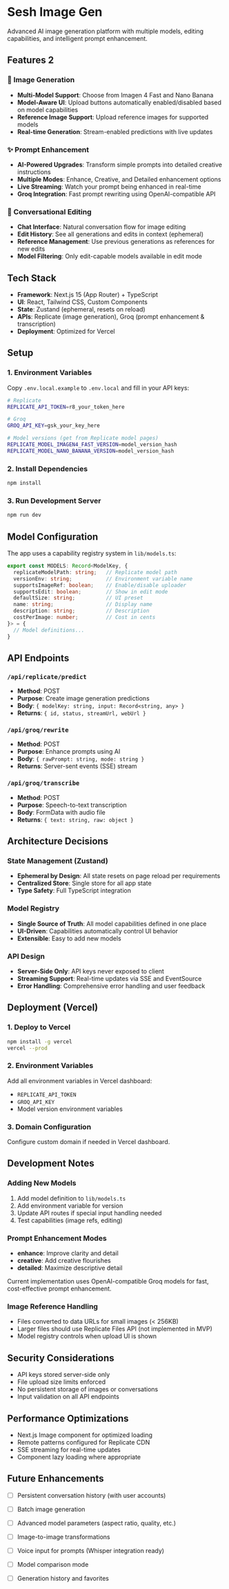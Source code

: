 # Sesh Image Gen

Advanced AI image generation platform with multiple models, editing capabilities, and intelligent prompt enhancement.

## Features 2

### 🎨 Image Generation
- **Multi-Model Support**: Choose from Imagen 4 Fast and Nano Banana
- **Model-Aware UI**: Upload buttons automatically enabled/disabled based on model capabilities  
- **Reference Image Support**: Upload reference images for supported models
- **Real-time Generation**: Stream-enabled predictions with live updates

### ✨ Prompt Enhancement
- **AI-Powered Upgrades**: Transform simple prompts into detailed creative instructions
- **Multiple Modes**: Enhance, Creative, and Detailed enhancement options
- **Live Streaming**: Watch your prompt being enhanced in real-time
- **Groq Integration**: Fast prompt rewriting using OpenAI-compatible API

### 🔧 Conversational Editing  
- **Chat Interface**: Natural conversation flow for image editing
- **Edit History**: See all generations and edits in context (ephemeral)
- **Reference Management**: Use previous generations as references for new edits
- **Model Filtering**: Only edit-capable models available in edit mode

## Tech Stack

- **Framework**: Next.js 15 (App Router) + TypeScript
- **UI**: React, Tailwind CSS, Custom Components
- **State**: Zustand (ephemeral, resets on reload)
- **APIs**: Replicate (image generation), Groq (prompt enhancement & transcription)
- **Deployment**: Optimized for Vercel

## Setup

### 1. Environment Variables
Copy `.env.local.example` to `.env.local` and fill in your API keys:

```bash
# Replicate
REPLICATE_API_TOKEN=r8_your_token_here

# Groq  
GROQ_API_KEY=gsk_your_key_here

# Model versions (get from Replicate model pages)
REPLICATE_MODEL_IMAGEN4_FAST_VERSION=model_version_hash
REPLICATE_MODEL_NANO_BANANA_VERSION=model_version_hash
```

### 2. Install Dependencies
```bash
npm install
```

### 3. Run Development Server
```bash
npm run dev
```

## Model Configuration

The app uses a capability registry system in `lib/models.ts`:

```typescript
export const MODELS: Record<ModelKey, {
  replicateModelPath: string;   // Replicate model path
  versionEnv: string;           // Environment variable name
  supportsImageRef: boolean;    // Enable/disable uploader  
  supportsEdit: boolean;        // Show in edit mode
  defaultSize: string;          // UI preset
  name: string;                 // Display name
  description: string;          // Description
  costPerImage: number;         // Cost in cents
}> = {
  // Model definitions...
}
```

## API Endpoints

### `/api/replicate/predict`
- **Method**: POST
- **Purpose**: Create image generation predictions
- **Body**: `{ modelKey: string, input: Record<string, any> }`
- **Returns**: `{ id, status, streamUrl, webUrl }`

### `/api/groq/rewrite` 
- **Method**: POST
- **Purpose**: Enhance prompts using AI
- **Body**: `{ rawPrompt: string, mode: string }`
- **Returns**: Server-sent events (SSE) stream

### `/api/groq/transcribe`
- **Method**: POST  
- **Purpose**: Speech-to-text transcription
- **Body**: FormData with audio file
- **Returns**: `{ text: string, raw: object }`

## Architecture Decisions

### State Management (Zustand)
- **Ephemeral by Design**: All state resets on page reload per requirements
- **Centralized Store**: Single store for all app state
- **Type Safety**: Full TypeScript integration

### Model Registry
- **Single Source of Truth**: All model capabilities defined in one place
- **UI-Driven**: Capabilities automatically control UI behavior
- **Extensible**: Easy to add new models

### API Design
- **Server-Side Only**: API keys never exposed to client
- **Streaming Support**: Real-time updates via SSE and EventSource
- **Error Handling**: Comprehensive error handling and user feedback

## Deployment (Vercel)

### 1. Deploy to Vercel
```bash
npm install -g vercel
vercel --prod
```

### 2. Environment Variables
Add all environment variables in Vercel dashboard:
- `REPLICATE_API_TOKEN`
- `GROQ_API_KEY` 
- Model version environment variables

### 3. Domain Configuration
Configure custom domain if needed in Vercel dashboard.

## Development Notes

### Adding New Models
1. Add model definition to `lib/models.ts`
2. Add environment variable for version
3. Update API routes if special input handling needed
4. Test capabilities (image refs, editing)

### Prompt Enhancement Modes
- **enhance**: Improve clarity and detail
- **creative**: Add creative flourishes  
- **detailed**: Maximize descriptive detail

Current implementation uses OpenAI-compatible Groq models for fast, cost-effective prompt enhancement.

### Image Reference Handling
- Files converted to data URLs for small images (< 256KB)
- Larger files should use Replicate Files API (not implemented in MVP)
- Model registry controls when upload UI is shown

## Security Considerations

- API keys stored server-side only
- File upload size limits enforced
- No persistent storage of images or conversations
- Input validation on all API endpoints

## Performance Optimizations

- Next.js Image component for optimized loading
- Remote patterns configured for Replicate CDN
- SSE streaming for real-time updates
- Component lazy loading where appropriate

## Future Enhancements

- [ ] Persistent conversation history (with user accounts)
- [ ] Batch image generation
- [ ] Advanced model parameters (aspect ratio, quality, etc.)
- [ ] Image-to-image transformations
- [ ] Voice input for prompts (Whisper integration ready)
- [ ] Model comparison mode

- [ ] Generation history and favorites
